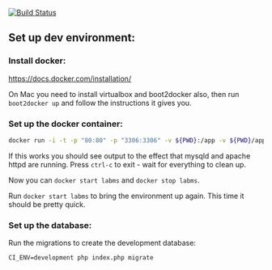 [![Build Status](https://travis-ci.org/thelab-org-au/labms.svg?branch=master)](https://travis-ci.org/thelab-org-au/labms)

## Set up dev environment:

### Install docker:

https://docs.docker.com/installation/

On Mac you need to install virtualbox and boot2docker also, then run `boot2docker up` and follow the instructions it gives you.

### Set up the docker container:

```bash
docker run -i -t -p "80:80" -p "3306:3306" -v ${PWD}:/app -v ${PWD}/application/cache/mysql:/var/lib/mysql --name labms -e CREATE_MYSQL_BASIC_USER_AND_DB="true" -e CI_ENV="development" dgraziotin/lamp
```

If this works you should see output to the effect that mysqld and apache httpd are running. Press `ctrl-c` to exit - wait for everything to clean up.

Now you can `docker start labms` and `docker stop labms`.

Run `docker start labms` to bring the environment up again. This time it should be pretty quick.

### Set up the database:

Run the migrations to create the development database:

`CI_ENV=development php index.php migrate`
